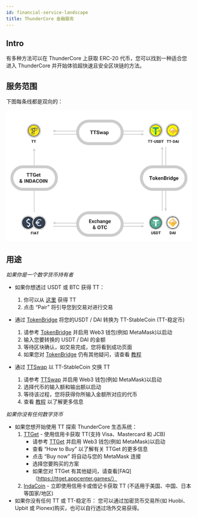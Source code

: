 ```yaml
---
id: financial-service-landscape
title: ThunderCore 金融服务 
---
```

## Intro
有多种方法可以在 ThunderCore 上获取 ERC-20 代币，您可以找到一种适合您进入 ThunderCore 并开始体验超快速且安全区块链的方法。 

## 服务范围
下图每条线都是双向的：

![alt-text](assets/img/financial-service-landscape.png)

## 用途
_如果你是一个数字货币持有者_

* 如果你想透过 USDT 或 BTC 获得 TT： 
  1. 你可以从 [这里](https://coinmarketcap.com/currencies/thunder-token/#markets) 获得 TT  
  2. 点击 “Pair” 将引导您到交易对进行交易

* 通过 [TokenBridge](https://stablecoin.thundercore.com/) 将您的USDT / DAI 转换为 TT-StableCoin (TT-稳定币)
  1. 请参考 [TokenBridge](https://stablecoin.thundercore.com/) 并启用 Web3 钱包(例如 MetaMask)以启动 
  2. 输入您要转换的 USDT / DAI 的金额 
  3. 等待区块确认，如交易完成，您将看到成功页面 
  4. 如果您对 [TokenBridge](https://stablecoin.thundercore.com) 仍有其他疑问，请查看 [教程](https://thunder-docs.s3-us-west-2.amazonaws.com/ThunderStableCoinTutorial.pdf)

* 通过 [TTSwap](https://ttswap.space/#/swap) 以 TT-StableCoin 交换 TT
  1. 请参考 [TTSwap](https://ttswap.space/#/swap) 并启用 Web3 钱包(例如 MetaMask)以启动 
  2. 选择代币的输入额和输出额以启动  
  3. 等待该过程，您将获得你所输入金额所对应的代币 
  4. 查看 [教程](https://ttswap.space/TTswapTutorial.pdf) 以了解更多信息

_如果你没有任何数字货币_

* 如果您想开始使用 TT 探索 ThunderCore 生态系统：
  1. [TTGet](https://www.appcenter.games/ttget) - 使用信用卡获取 TT(支持 Visa、Mastercard 和 JCB)
     * 请参考 [TTGet](https://www.appcenter.games/ttget) 并启用 Web3 钱包(例如 MetaMask)以启动 
     * 查看 “How to Buy” 以了解有关 TTGet 的更多信息
     * 点击 “Buy now” 将自动与您的 MetaMask 连接
     * 选择您要购买的方案
     * 如果您对 TTGet 有其他疑问，请查看[FAQ]（https://ttget.appcenter.games/）
  2. [IndaCoin](https://indacoin.com/en_TW/change/buy-thundertoken-with-cardusd?amount_pay=100) - 立即使用信用卡或借记卡获取 TT (不适用于美国、中国、日本等国家/地区)
* 如果你没有任何 TT 或 TT-稳定币：
您可以通过加密货币交易所(如 Huobi、Upbit 或 Pionex)购买，也可以自行透过场外交易获得。
